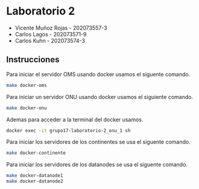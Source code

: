 # Laboratorio 2 #

* Vicente Muñoz Rojas - 202073557-3
* Carlos Lagos - 202073571-9
* Carlos Kuhn - 202073574-3


## Instrucciones 
Para iniciar el servidor OMS usando docker usamos el siguente comando.
```sh
make docker-oms
```
Para iniciar un servidor ONU usando docker usamos el siguiente comando. 
```sh
make docker-onu
```
Ademas para acceder a la terminal del docker usamos.
```sh
docker exec -it grupo17-laboratorio-2_onu_1 sh
```
Para iniciar los servidores de los continentes se usa el siguente comando.
```sh
make docker-continente
```
Para iniciar los servidores de los datanodes se usa el siguente comando.
```sh
make docker-datanode1
make docker-datanode2
```
